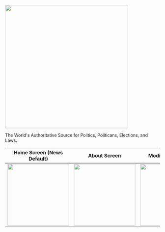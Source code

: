 <img src="https://static.wixstatic.com/media/687ebc_49754fd7c54a4e0e92aecb2443c99bc9~mv2.png" width="400">

The World&#x27;s Authoritative Source for Politics, Politicans, Elections, and Laws.

Home Screen (News Default) |  About Screen             | Modify Experiance         | Account Settings
:-------------------------:|:-------------------------:|:-------------------------:|:-------------------------:
<img src="https://static.wixstatic.com/media/687ebc_8f4d876078164570a6c2f8e7745535c9~mv2.png" width="200">  |  <img src="https://static.wixstatic.com/media/687ebc_f3311890de5948e78e5eea477ba8b5a0~mv2.png" width="200"> | <img src="https://static.wixstatic.com/media/687ebc_2b7518ce5b914c319d88b3d15314b53e~mv2.png" width="200"> | <img src="https://static.wixstatic.com/media/687ebc_abf08e4b24d840a5a40cb0a4a1becdcd~mv2.png" width="200">
